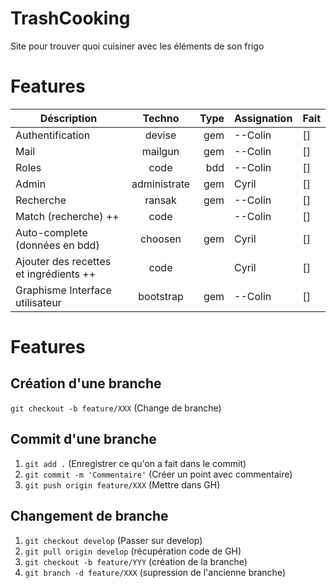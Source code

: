# TrashCooking
Site pour trouver quoi cuisiner avec les éléments de son frigo
# Features
|  Déscription                          | Techno        | Type  | Assignation |Fait |
| ---------------------------------     |:-------------:| -----:| ----------- | --- |
| Authentification                      | devise        | gem   |   --Colin   |[]  |
| Mail                                  | mailgun       | gem   |   --Colin   |[]  |
| Roles                                 | code          | bdd   |   --Colin   |[]  |
| Admin                                 | administrate  | gem   |   Cyril     |[]  |
| Recherche                             | ransak        | gem   |   --Colin   |[]  | 
| Match (recherche) ++                  | code          |       |   --Colin   |[]  |
| Auto-complete (données en bdd)        | choosen       | gem   |   Cyril     |[]  |
| Ajouter des recettes et ingrédients ++| code          |       |   Cyril     |[]  |
| Graphisme Interface utilisateur       | bootstrap     | gem   |   --Colin   |[]  |

# Features

## Création d'une branche
`git checkout -b feature/XXX`    (Change de branche)


## Commit d'une branche
1. `git add .`                       (Enregistrer ce qu'on a fait dans le commit)
2. `git commit -m 'Commentaire'`     (Créer un point avec commentaire)
3. `git push origin feature/XXX`     (Mettre dans GH)


## Changement de branche

1. `git checkout develop`         (Passer sur develop)
2. `git pull origin develop`      (récupération code de GH)
3. `git checkout -b feature/YYY`  (création de la branche)
4. `git branch -d feature/XXX`    (supression de l'ancienne branche)